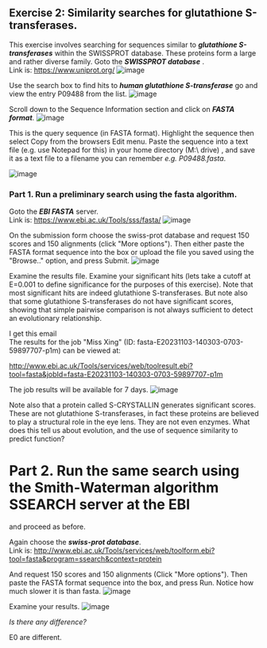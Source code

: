 ## Exercise 2: Similarity searches for glutathione S-transferases.
This exercise involves searching for sequences similar to ***glutathione S-transferases*** within the SWISSPROT database. 
These proteins form a large and rather diverse family. 
Goto the ***SWISSPROT database*** .      
Link is: https://www.uniprot.org/
![image](https://github.com/xingyc520bio/bioinformatics/assets/49332831/d4040f68-2e42-44d9-a5ff-c7e7cbd71e18)

Use the search box to find hits to ***human glutathione S-transferase*** go and view the entry P09488 from the list. 
![image](https://github.com/xingyc520bio/bioinformatics/assets/49332831/9ed0f6d6-c91f-4d48-8315-c7faf21c1946)



Scroll down to the Sequence Information section and click on ***FASTA format***. 
![image](https://github.com/xingyc520bio/bioinformatics/assets/49332831/be824056-8ab0-4fac-9b22-72f6d00f1756)


This is the query sequence (in FASTA format). Highlight the sequence then select Copy from the browsers Edit menu. Paste the sequence into a text file (e.g. use Notepad for this) in your home directory (M:\ drive) , 
and save it as a text file to a filename you can remember *e.g. P09488.fasta*.

![image](https://github.com/xingyc520bio/bioinformatics/assets/49332831/68a58bf9-a295-4302-b4e5-ec52bf87a2ba)


### Part 1. Run a preliminary search using the fasta algorithm.

Goto the ***EBI FASTA*** server.     
Link is: https://www.ebi.ac.uk/Tools/sss/fasta/
![image](https://github.com/xingyc520bio/bioinformatics/assets/49332831/9f6f60f9-6669-45f1-8210-1c7ff4049778)



On the submission form choose the swiss-prot database and request 150 scores and 150 alignments (click "More options"). 
Then either paste the FASTA format sequence into the box or upload the file you saved using the "Browse.." option, and press Submit.
![image](https://github.com/xingyc520bio/bioinformatics/assets/49332831/044a06cb-8e19-40ac-b64c-6d105e4a0aca)

Examine the results file. Examine your significant hits (lets take a cutoff at E=0.001 to define significance for the purposes of this exercise). 
Note that most significant hits are indeed glutathione S-transferases. But note also that some glutathione S-transferases do not have significant scores, 
showing that simple pairwise comparison is not always sufficient to detect an evolutionary relationship. 

I get this email   
The results for the job "Miss Xing" (ID: fasta-E20231103-140303-0703-59897707-p1m) can be viewed at:    

http://www.ebi.ac.uk/Tools/services/web/toolresult.ebi?tool=fasta&jobId=fasta-E20231103-140303-0703-59897707-p1m

The job results will be available for 7 days.
![image](https://github.com/xingyc520bio/bioinformatics/assets/49332831/acf838f2-99a3-499d-b4d7-64cb22243d25)


Note also that a protein called S-CRYSTALLIN generates significant scores. These are not glutathione S-transferases, 
in fact these proteins are believed to play a structural role in the eye lens. They are not even enzymes. What does this tell us about evolution, 
and the use of sequence similarity to predict function?

# Part 2. Run the same search using the Smith-Waterman algorithm SSEARCH server at the EBI

and proceed as before.

Again choose the ***swiss-prot database***.      
Link is: http://www.ebi.ac.uk/Tools/services/web/toolform.ebi?tool=fasta&program=ssearch&context=protein     

And request 150 scores and 150 alignments (Click "More options"). 
Then paste the FASTA format sequence into the box, and press Run. Notice how much slower it is than fasta. 
![image](https://github.com/xingyc520bio/bioinformatics/assets/49332831/2ed57d37-96e7-4c92-ac36-a1ffb4e7ad8a)

Examine your results. 
![image](https://github.com/xingyc520bio/bioinformatics/assets/49332831/8f7ac84d-6665-411c-802a-7659b3ed5c07)

*Is there any difference?*    

E0 are different.
